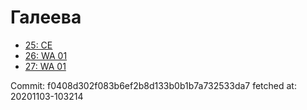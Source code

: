 # Галеева
- [25: CE](25.md)
- [26: WA 01](26.md)
- [27: WA 01](27.md)

Commit: f0408d302f083b6ef2b8d133b0b1b7a732533da7
 fetched at: 20201103-103214
